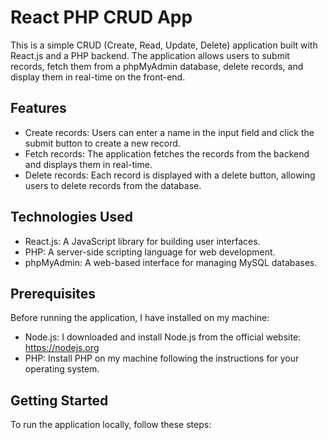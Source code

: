 # React PHP CRUD App

This is a simple CRUD (Create, Read, Update, Delete) application built with React.js and a PHP backend. The application allows users to submit records, fetch them from a phpMyAdmin database, delete records, and display them in real-time on the front-end.

## Features

- Create records: Users can enter a name in the input field and click the submit button to create a new record.
- Fetch records: The application fetches the records from the backend and displays them in real-time.
- Delete records: Each record is displayed with a delete button, allowing users to delete records from the database.

## Technologies Used

- React.js: A JavaScript library for building user interfaces.
- PHP: A server-side scripting language for web development.
- phpMyAdmin: A web-based interface for managing MySQL databases.

## Prerequisites

Before running the application,  I have installed on my  machine:

- Node.js: I  downloaded  and install Node.js from the official website: https://nodejs.org
- PHP: Install PHP on my machine following the instructions for your operating system.

## Getting Started

To run the application locally, follow these steps:

